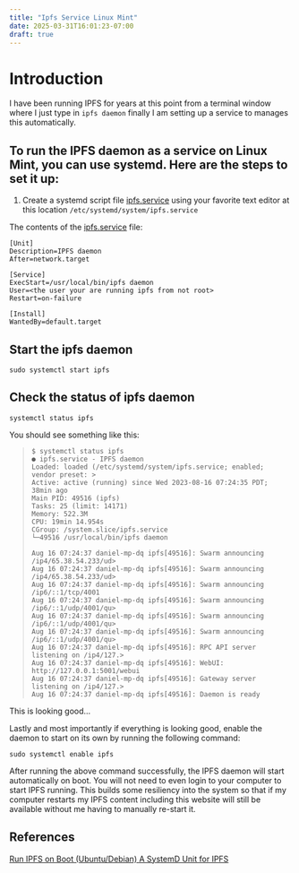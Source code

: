 ```yaml
---
title: "Ipfs Service Linux Mint"
date: 2025-03-31T16:01:23-07:00
draft: true
---
```


# Introduction

I have been running IPFS for years at this point from a terminal window where I just type in `ipfs daemon` finally I 
am setting up a service to manages this automatically.


## To run the IPFS daemon as a service on Linux Mint, you can use systemd. Here are the steps to set it up:

1. Create a systemd script file [ipfs.service](ipfs.service) using your favorite text editor at this location `/etc/systemd/system/ipfs.service`

The contents of the [ipfs.service](ipfs.service) file:

    [Unit]
    Description=IPFS daemon
    After=network.target
    
    [Service]
    ExecStart=/usr/local/bin/ipfs daemon
    User=<the user your are running ipfs from not root>
    Restart=on-failure
    
    [Install]
    WantedBy=default.target

## Start the ipfs daemon
	sudo systemctl start ipfs

## Check the status of ipfs daemon
	systemctl status ipfs

You should see something like this:

<blockquote>
    
    $ systemctl status ipfs
    ● ipfs.service - IPFS daemon
    Loaded: loaded (/etc/systemd/system/ipfs.service; enabled; vendor preset: >
    Active: active (running) since Wed 2023-08-16 07:24:35 PDT; 38min ago
    Main PID: 49516 (ipfs)
    Tasks: 25 (limit: 14171)
    Memory: 522.3M
    CPU: 19min 14.954s
    CGroup: /system.slice/ipfs.service
    └─49516 /usr/local/bin/ipfs daemon
    
    Aug 16 07:24:37 daniel-mp-dq ipfs[49516]: Swarm announcing /ip4/65.38.54.233/ud>
    Aug 16 07:24:37 daniel-mp-dq ipfs[49516]: Swarm announcing /ip4/65.38.54.233/ud>
    Aug 16 07:24:37 daniel-mp-dq ipfs[49516]: Swarm announcing /ip6/::1/tcp/4001
    Aug 16 07:24:37 daniel-mp-dq ipfs[49516]: Swarm announcing /ip6/::1/udp/4001/qu>
    Aug 16 07:24:37 daniel-mp-dq ipfs[49516]: Swarm announcing /ip6/::1/udp/4001/qu>
    Aug 16 07:24:37 daniel-mp-dq ipfs[49516]: Swarm announcing /ip6/::1/udp/4001/qu>
    Aug 16 07:24:37 daniel-mp-dq ipfs[49516]: RPC API server listening on /ip4/127.>
    Aug 16 07:24:37 daniel-mp-dq ipfs[49516]: WebUI: http://127.0.0.1:5001/webui
    Aug 16 07:24:37 daniel-mp-dq ipfs[49516]: Gateway server listening on /ip4/127.>
    Aug 16 07:24:37 daniel-mp-dq ipfs[49516]: Daemon is ready

</blockquote>

This is looking good...

Lastly and most importantly if everything is looking good, enable the daemon to start on its own by running the following command:

    sudo systemctl enable ipfs

After running the above command successfully, the IPFS daemon will start automatically on boot.  You will not need to even login to your computer to start IPFS running.
This builds some resiliency into the system so that if my computer restarts my IPFS content including this website will still be available without me having to manually re-start it.

## References

[Run IPFS on Boot (Ubuntu/Debian) ](https://www.maxlaumeister.com/u/run-ipfs-on-boot-ubuntu-debian/)
[A SystemD Unit for IPFS](https://blog.bithive.space/post/a-systemd-unit-for-ipfs/)